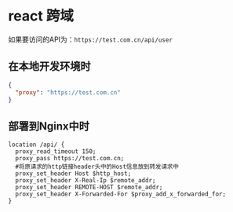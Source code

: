 # react 跨域

如果要访问的API为：`https://test.com.cn/api/user`

## 在本地开发环境时

```json title="在package.json中添加" linenums="1" hl_lines="2"
{
  "proxy": "https://test.com.cn"
}
```

## 部署到Nginx中时

```nginx title="编辑nginx.conf文件" linenums="1" hl_lines="3"
location /api/ {
  proxy_read_timeout 150;
  proxy_pass https://test.com.cn;
  #将原请求的http链接header头中的Host信息放到转发请求中
  proxy_set_header Host $http_host;
  proxy_set_header X-Real-Ip $remote_addr;
  proxy_set_header REMOTE-HOST $remote_addr;
  proxy_set_header X-Forwarded-For $proxy_add_x_forwarded_for;
}
```